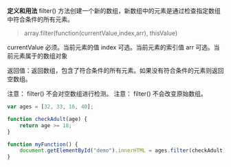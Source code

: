 <!--
 * @Author: your name
 * @Date: 2020-04-24 14:05:05
 * @LastEditTime: 2020-04-24 14:05:06
 * @LastEditors: your name
 * @Description: In User Settings Edit
 * @FilePath: /vue/Users/rainbow/Documents/工作/前端/learn/JS参考手册/Array/filter.md
 -->
**定义和用法**
filter() 方法创建一个新的数组，新数组中的元素是通过检查指定数组中符合条件的所有元素。

> array.filter(function(currentValue,index,arr), thisValue)

currentValue	必须。当前元素的值
index	可选。当前元素的索引值
arr	可选。当前元素属于的数组对象

返回值：返回数组，包含了符合条件的所有元素。如果没有符合条件的元素则返回空数组。

注意： filter() 不会对空数组进行检测。
注意： filter() 不会改变原始数组。


```javascript
var ages = [32, 33, 16, 40];

function checkAdult(age) {
    return age >= 18;
}

function myFunction() {
    document.getElementById("demo").innerHTML = ages.filter(checkAdult);
}
```